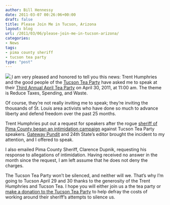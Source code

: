 ```yaml
---
author: Bill Hennessy
date: 2011-03-07 00:26:06+00:00
draft: false
title: Please Join Me in Tucson, Arizona
layout: blog
url: /2011/03/06/please-join-me-in-tucson-arizona/
categories:
- News
tags:
- pima county sheriff
- tucson tea party
type: "post"
---
```


[![](https://www.tucsonteaparty.info/images/Tucson-Tea-Party-Logo.jpg)
](https://www.tucsonteaparty.org/)I am very pleased and honored to tell you this news: Trent Humphries and the good people of the [Tucson Tea Party](https://www.tucsonteaparty.org) have asked me to speak at their [Third Annual April Tea Party](https://www.google.com/calendar/b/0/render?eid=MTIzY2s5Y3NsNDcyamF0ajM3cDltc2pzZ2MgdHVjc29udGVhcGFydHlAeWFob28uY29t&gsessionid=OK&sf=true&output=xml) on April 30, 2011, at 11:00 am. The theme is Reduce Taxes, Spending, and Waste.

 

Of course, they’re not really inviting me to speak; they’re inviting the thousands of St. Louis area activists who have done so much to advance liberty and defend freedom over the past 25 months. 

 

Trent Humphries put out a request for speakers after the rogue [sheriff of Pima County began an intimidation campaign](https://gatewaypundit.rightnetwork.com/2011/02/the-tuscon-tea-party-needs-your-help-local-authorities-trying-to-silence-them/) against Tucson Tea Party speakers. [Gateway Pundit](https://gatewaypundit.rightnetwork.com/) and 24th State’s editor brought the incident to my attention, and I offered to speak.

 

I also emailed Pima County Sheriff, Clarence Dupnik, requesting his response to allegations of intimidation. Having received no answer in the month since the request, I am left assume that he does not deny the charges. 

 

The Tucson Tea Party won’t be silenced, and neither will we. That’s why I’m going to Tucson April 29 and 30 thanks to the generosity of the Trent Humphries and Tucson Tea. I hope you will either join us a the tea party or [make a donation to the Tucson Tea Party](https://www.tucsonteaparty.org/) to help defray the costs of working around their sheriff’s attempts to silence us. 
